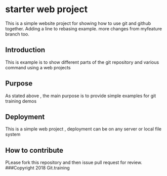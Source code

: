 
# starter web project

This is a simple website project for showing how to use git and github together.
Adding a line to rebasing example. more changes from myfeature branch too.

## Introduction
This is example  is to show different parts of the git repository
and various command using a web projects

## Purpose

As stated above , the main purpose is to provide simple examples for git training demos
## Deployment
This is a simple web project , deployment can be on any server or local file system
## How  to contribute
PLease fork this repository and then issue pull request for review.
###Copyright
2018 Git.training

